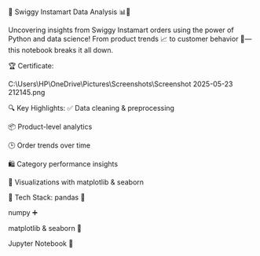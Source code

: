 🛒 Swiggy Instamart Data Analysis 📊🐍

Uncovering insights from Swiggy Instamart orders using the power of Python and data science!
From product trends 📈 to customer behavior 🧠—this notebook breaks it all down.

🏆 Certificate:

C:\Users\HP\OneDrive\Pictures\Screenshots\Screenshot 2025-05-23 212145.png

🔍 Key Highlights:
✅ Data cleaning & preprocessing

📦 Product-level analytics

🕒 Order trends over time

🛍️ Category performance insights

📐 Visualizations with matplotlib & seaborn

📁 Tech Stack:
pandas 🐼

numpy ➕

matplotlib & seaborn 🎨

Jupyter Notebook 📓
